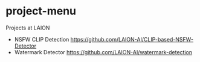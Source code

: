 # project-menu
Projects at LAION

- NSFW CLIP Detection https://github.com/LAION-AI/CLIP-based-NSFW-Detector
- Watermark Detector https://github.com/LAION-AI/watermark-detection
